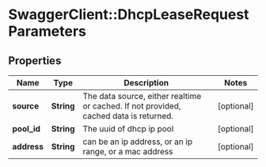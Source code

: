 # SwaggerClient::DhcpLeaseRequestParameters

## Properties
Name | Type | Description | Notes
------------ | ------------- | ------------- | -------------
**source** | **String** | The data source, either realtime or cached. If not provided, cached data is returned. | [optional] 
**pool_id** | **String** | The uuid of dhcp ip pool | [optional] 
**address** | **String** | can be an ip address, or an ip range, or a mac address | [optional] 


